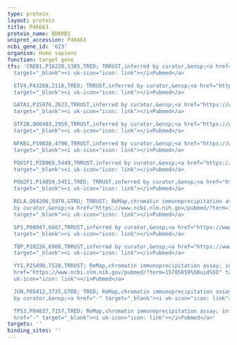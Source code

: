 ```yaml
---
type: protein
layout: protein
title: P46663
protein_name: BDKRB1
uniprot_accession: P46663
ncbi_gene_id: '623'
organism: Homo sapiens
function: target gene
tfs: 'CREB1,P16220,1385,TRED; TRRUST,inferred by curator,&ensp;<a href="https://www.ncbi.nlm.nih.gov/pubmed/?term=10842322%5Buid%5D"
  target="_blank"><i uk-icon="icon: link"></i>Pubmed</a>

  ETV4,P43268,2118,TRED; TRRUST,inferred by curator,&ensp;<a href="https://www.ncbi.nlm.nih.gov/pubmed/?term=10842322%5Buid%5D"
  target="_blank"><i uk-icon="icon: link"></i>Pubmed</a>

  GATA1,P15976,2623,TRRUST,inferred by curator,&ensp;<a href="https://www.ncbi.nlm.nih.gov/pubmed/?term=10842322%5Buid%5D"
  target="_blank"><i uk-icon="icon: link"></i>Pubmed</a>

  GTF2B,Q00403,2959,TRRUST,inferred by curator,&ensp;<a href="https://www.ncbi.nlm.nih.gov/pubmed/?term=15705059%5Buid%5D"
  target="_blank"><i uk-icon="icon: link"></i>Pubmed</a>

  NFKB1,P19838,4790,TRRUST,inferred by curator,&ensp;<a href="https://www.ncbi.nlm.nih.gov/pubmed/?term=15705059%5Buid%5D"
  target="_blank"><i uk-icon="icon: link"></i>Pubmed</a>

  POU1F1,P28069,5449,TRRUST,inferred by curator,&ensp;<a href="https://www.ncbi.nlm.nih.gov/pubmed/?term=10842322%5Buid%5D"
  target="_blank"><i uk-icon="icon: link"></i>Pubmed</a>

  POU2F1,P14859,5451,TRED; TRRUST,inferred by curator,&ensp;<a href="https://www.ncbi.nlm.nih.gov/pubmed/?term=10842322%5Buid%5D"
  target="_blank"><i uk-icon="icon: link"></i>Pubmed</a>

  RELA,Q04206,5970,GTRD; TRRUST; ReMap,chromatin immunoprecipitation assay; inferred
  by curator,&ensp;<a href="https://www.ncbi.nlm.nih.gov/pubmed/?term=15705059%5Buid%5D"
  target="_blank"><i uk-icon="icon: link"></i>Pubmed</a>

  SP1,P08047,6667,TRRUST,inferred by curator,&ensp;<a href="https://www.ncbi.nlm.nih.gov/pubmed/?term=10842322%5Buid%5D"
  target="_blank"><i uk-icon="icon: link"></i>Pubmed</a>

  TBP,P20226,6908,TRRUST,inferred by curator,&ensp;<a href="https://www.ncbi.nlm.nih.gov/pubmed/?term=15705059%5Buid%5D"
  target="_blank"><i uk-icon="icon: link"></i>Pubmed</a>

  YY1,P25490,7528,TRRUST; ReMap,chromatin immunoprecipitation assay; inferred by curator,&ensp;<a
  href="https://www.ncbi.nlm.nih.gov/pubmed/?term=15705059%5Buid%5D" target="_blank"><i
  uk-icon="icon: link"></i>Pubmed</a>

  JUN,P05412,3725,GTRD; TRED; ReMap,chromatin immunoprecipitation assay; inferred
  by curator,&ensp;<a href="-" target="_blank"><i uk-icon="icon: link"></i>Pubmed</a>

  TP53,P04637,7157,TRED; ReMap,chromatin immunoprecipitation assay; inferred by curator,&ensp;<a
  href="-" target="_blank"><i uk-icon="icon: link"></i>Pubmed</a>'
targets: ''
binding_sites: ''
---
```


